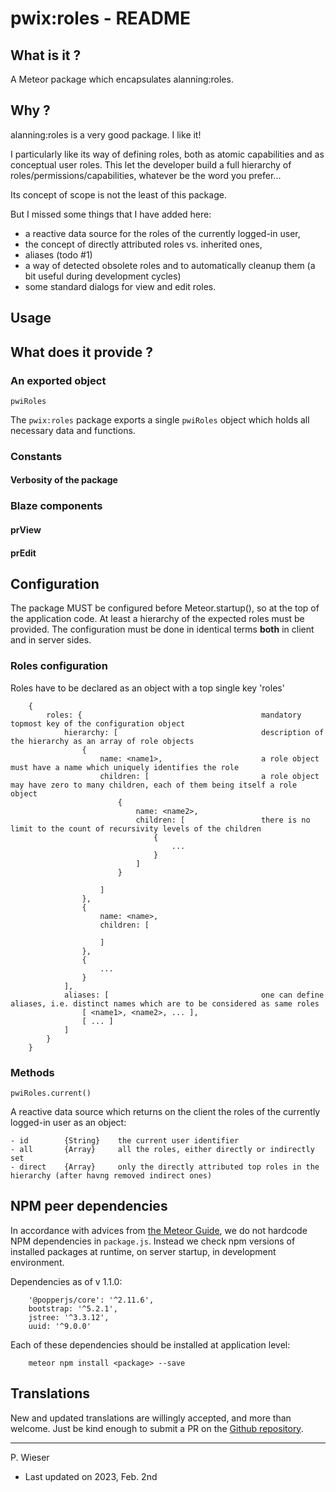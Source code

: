 # pwix:roles - README

## What is it ?

A Meteor package which encapsulates alanning:roles.

## Why ?

alanning:roles is a very good package. I like it!

I particularly like its way of defining roles, both as atomic capabilities and as conceptual user roles. This let the developer build a full hierarchy of roles/permissions/capabilities, whatever be the word you prefer...

Its concept of scope is not the least of this package.

But I missed some things that I have added here:
- a reactive data source for the roles of the currently logged-in user,
- the concept of directly attributed roles vs. inherited ones,
- aliases (todo #1)
- a way of detected obsolete roles and to automatically cleanup them (a bit useful during development cycles)
- some standard dialogs for view and edit roles.

## Usage

## What does it provide ?

### An exported object

`pwiRoles`

The `pwix:roles` package exports a single `pwiRoles` object which holds all necessary data and functions.

### Constants

#### Verbosity of the package

### Blaze components

#### prView

#### prEdit

## Configuration

The package MUST be configured before Meteor.startup(), so at the top of the application code.
At least a hierarchy of the expected roles must be provided.
The configuration must be done in identical terms **both** in client and in server sides.

### Roles configuration

Roles have to be declared as an object with a top single key 'roles'
```
    {
        roles: {                                        mandatory topmost key of the configuration object
            hierarchy: [                                description of the hierarchy as an array of role objects
                {
                    name: <name1>,                      a role object must have a name which uniquely identifies the role
                    children: [                         a role object may have zero to many children, each of them being itself a role object
                        {
                            name: <name2>,
                            children: [                 there is no limit to the count of recursivity levels of the children
                                {
                                    ...
                                }
                            ]
                        }

                    ]
                },
                {
                    name: <name>,
                    children: [

                    ]
                },
                {
                    ...
                }
            ],
            aliases: [                                  one can define aliases, i.e. distinct names which are to be considered as same roles
                [ <name1>, <name2>, ... ],
                [ ... ]
            ]
        }
    }
```

### Methods

`pwiRoles.current()`

A reactive data source which returns on the client the roles of the currently logged-in user as an object:
```
- id        {String}    the current user identifier
- all       {Array}     all the roles, either directly or indirectly set
- direct    {Array}     only the directly attributed top roles in the hierarchy (after havng removed indirect ones)
```

## NPM peer dependencies

In accordance with advices from [the Meteor Guide](https://guide.meteor.com/writing-atmosphere-packages.html#npm-dependencies), we do not hardcode NPM dependencies in `package.js`. Instead we check npm versions of installed packages at runtime, on server startup, in development environment.

Dependencies as of v 1.1.0:
```
    '@popperjs/core': '^2.11.6',
    bootstrap: '^5.2.1',
    jstree: '^3.3.12',
    uuid: '^9.0.0'
```
Each of these dependencies should be installed at application level:
```
    meteor npm install <package> --save
```

## Translations

New and updated translations are willingly accepted, and more than welcome. Just be kind enough to submit a PR on the [Github repository](https://github.com/trychlos/pwix-roles/pulls).

---
P. Wieser
- Last updated on 2023, Feb. 2nd
